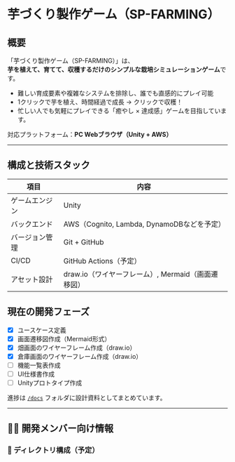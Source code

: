 # 芋づくり製作ゲーム（SP-FARMING）

## 概要

「芋づくり製作ゲーム（SP-FARMING）」は、  
**芋を植えて、育てて、収穫するだけのシンプルな栽培シミュレーションゲーム**です。

- 難しい育成要素や複雑なシステムを排除し、誰でも直感的にプレイ可能
- 1クリックで芋を植え、時間経過で成長 → クリックで収穫！
- 忙しい人でも気軽にプレイできる「癒やし × 達成感」ゲームを目指しています。

対応プラットフォーム：**PC Webブラウザ（Unity + AWS）**

---

## 構成と技術スタック

| 項目 | 内容 |
|------|------|
| ゲームエンジン | Unity |
| バックエンド | AWS（Cognito, Lambda, DynamoDBなどを予定） |
| バージョン管理 | Git + GitHub |
| CI/CD | GitHub Actions（予定） |
| アセット設計 | draw.io（ワイヤーフレーム）, Mermaid（画面遷移図） |


## 現在の開発フェーズ

- [x] ユースケース定義
- [x] 画面遷移図作成（Mermaid形式）
- [x] 畑画面のワイヤーフレーム作成（draw.io）
- [x] 倉庫画面のワイヤーフレーム作成（draw.io）
- [ ] 機能一覧表作成
- [ ] UI仕様書作成
- [ ] Unityプロトタイプ作成

進捗は [`/docs`](./docs) フォルダに設計資料としてまとめています。

---

## 🧑‍💻 開発メンバー向け情報

### 📂 ディレクトリ構成（予定）

